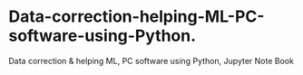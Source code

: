 # Data-correction-helping-ML-PC-software-using-Python.
Data correction &amp; helping ML, PC software using Python, Jupyter Note Book
